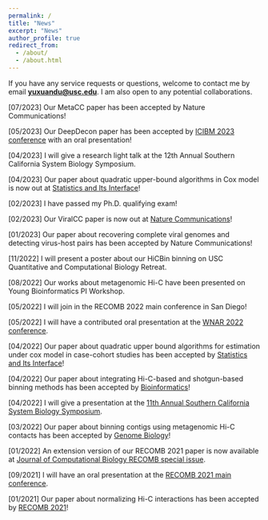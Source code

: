 ```yaml
---
permalink: /
title: "News"
excerpt: "News"
author_profile: true
redirect_from: 
  - /about/
  - /about.html
---
```

If you have any service requests or questions, welcome to contact me by email **yuxuandu@usc.edu**. I am also open to any potential collaborations.

[07/2023] Our MetaCC paper has been accepted by Nature Communications!

[05/2023] Our DeepDecon paper has been accepted by [ICIBM 2023 conference](https://icibm2023.iaibm.org/) with an oral presentation!

[04/2023] I will give a research light talk at the 12th Annual Southern California System Biology Symposium.

[04/2023] Our paper about quadratic upper-bound algorithms in Cox model is now out at [Statistics and Its Interface](https://www.intlpress.com/site/pub/pages/journals/items/sii/content/vols/0016/0003/a009/index.php)!

[02/2023] I have passed my Ph.D. qualifying exam!

[02/2023] Our ViralCC paper is now out at [Nature Communications](https://www.nature.com/articles/s41467-023-35945-y)!

[01/2023] Our paper about recovering complete viral genomes and detecting virus-host pairs has been accepted by Nature Communications!

[11/2022] I will present a poster about our HiCBin binning on USC Quantitative and Computational Biology Retreat.

[08/2022] Our works about metagenomic Hi-C have been presented on Young Bioinformatics PI Workshop.

[05/2022] I will join in the RECOMB 2022 main conference in San Diego!

[05/2022] I will have a contributed oral presentation at the [WNAR 2022 conference](https://wnarofibs.wildapricot.org/WNAR2022/).

[04/2022] Our paper about quadratic upper bound algorithms for estimation under cox model in case-cohort studies has been accepted by 
[Statistics and Its Interface](https://www.intlpress.com/site/pub/pages/journals/items/sii/_home/acceptedpapers/index.php)!

[04/2022] Our paper about integrating Hi-C-based and shotgun-based binning methods 
has been accepted by [Bioinformatics](https://academic.oup.com/bioinformatics/advance-article/doi/10.1093/bioinformatics/btac295/6575440?login=true)!

[04/2022] I will give a presentation at the [11th Annual Southern California System Biology Symposium](https://socalsysbio.qcb.ucla.edu).

[03/2022] Our paper about binning contigs using metagenomic Hi-C contacts has been accepted by [Genome Biology](https://genomebiology.biomedcentral.com/articles/10.1186/s13059-022-02626-w)!

[01/2022] An extension version of our RECOMB 2021 paper is now available at [Journal of Computational Biology RECOMB special issue](https://www.liebertpub.com/doi/10.1089/cmb.2021.0439).

[09/2021] I will have an oral presentation at the [RECOMB 2021 main conference](https://www.recomb2021.org/program).

[01/2021] Our paper about normalizing Hi-C interactions has been accepted by [RECOMB 2021](https://www.recomb2021.org/accepted-papers)!

